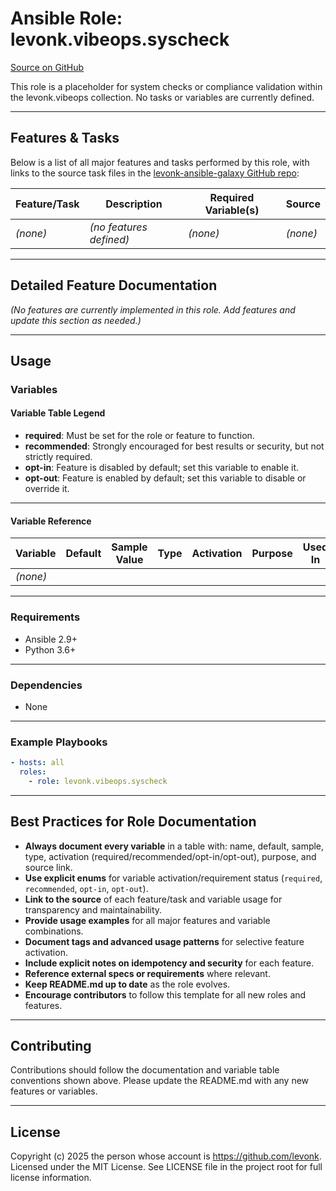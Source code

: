 # Ansible Role: levonk.vibeops.syscheck

[Source on GitHub](https://github.com/levonk/levonk-ansible-galaxy/tree/main/levonk/vibeops/roles/syscheck)

This role is a placeholder for system checks or compliance validation within the levonk.vibeops collection. No tasks or variables are currently defined.

---

## Features & Tasks

Below is a list of all major features and tasks performed by this role, with links to the source task files in the [levonk-ansible-galaxy GitHub repo](https://github.com/levonk/levonk-ansible-galaxy/tree/main/levonk/vibeops/roles/syscheck/tasks):

| Feature/Task | Description | Required Variable(s) | Source |
|--------------|-------------|----------------------|--------|
| *(none)*     | *(no features defined)* | *(none)* | *(none)* |

---

## Detailed Feature Documentation

*(No features are currently implemented in this role. Add features and update this section as needed.)*

---

## Usage

### Variables

#### Variable Table Legend
- **required**: Must be set for the role or feature to function.
- **recommended**: Strongly encouraged for best results or security, but not strictly required.
- **opt-in**: Feature is disabled by default; set this variable to enable it.
- **opt-out**: Feature is enabled by default; set this variable to disable or override it.

---

#### Variable Reference

| Variable | Default | Sample Value | Type | Activation | Purpose | Used In |
|----------|---------|--------------|------|------------|---------|---------|
| *(none)* |         |              |      |            |         |         |

---

### Requirements
- Ansible 2.9+
- Python 3.6+

---

### Dependencies
- None

---

### Example Playbooks
```yaml
- hosts: all
  roles:
    - role: levonk.vibeops.syscheck
```

---

## Best Practices for Role Documentation

- **Always document every variable** in a table with: name, default, sample, type, activation (required/recommended/opt-in/opt-out), purpose, and source link.
- **Use explicit enums** for variable activation/requirement status (`required`, `recommended`, `opt-in`, `opt-out`).
- **Link to the source** of each feature/task and variable usage for transparency and maintainability.
- **Provide usage examples** for all major features and variable combinations.
- **Document tags and advanced usage patterns** for selective feature activation.
- **Include explicit notes on idempotency and security** for each feature.
- **Reference external specs or requirements** where relevant.
- **Keep README.md up to date** as the role evolves.
- **Encourage contributors** to follow this template for all new roles and features.

---

## Contributing

Contributions should follow the documentation and variable table conventions shown above. Please update the README.md with any new features or variables.

---

## License

Copyright (c) 2025 the person whose account is https://github.com/levonk. Licensed under the MIT License. See LICENSE file in the project root for full license information.
